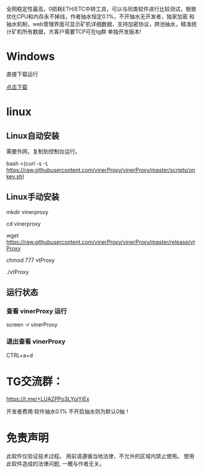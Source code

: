 全网稳定性最高，0损耗ETH/ETC中转工具，可以与同类软件进行比较测试，极致优化CPU和内存永不掉线，作者抽水恒定0.1%，不开抽水无开发者，独家加密 和抽水机制，web管理界面可显示矿机详细数据，支持加密协议，跨池抽水，精准统计矿机所有数据，大客户需要TCP可在tg群 单独开发版本!

# Windows 

直接下载运行

[点击下载](https://raw.githubusercontent.com/vinerProxy/vinerProxy/master/release/vinerProxy.exe)


# linux


## Linux自动安装

需要外网，复制到控制台运行。


bash <(curl -s -L https://raw.githubusercontent.com/vinerProxy/vinerProxy/master/scripts/onkey.sh)

## Linux手动安装

mkdir vinerproxy

cd vinerproxy

wget https://raw.githubusercontent.com/vinerProxy/vinerProxy/master/release/vtProxy

chmod 777 vtProxy

./vtProxy

## 运行状态
### 查看 vinerProxy 运行
screen -r vinerProxy

### 退出查看 vinerProxy
CTRL+a+d


# TG交流群：

https://t.me/+LUAZPPo3LYpiYjEx

开发者费用:软件抽水0.1% 不开启抽水则为默认0抽！

# 免责声明

此软件仅验证技术过程。
用前请遵循当地法律，不允许的区域内禁止使用。
使用此软件造成的法律问题, 一概与作者无关。

